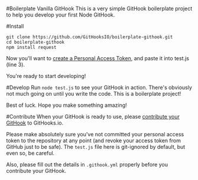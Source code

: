 #Boilerplate Vanilla GitHook
This is a very simple GitHook boilerplate project to help you develop your first Node GitHook.

#Install
```
git clone https://github.com/GitHooksIO/boilerplate-githook.git
cd boilerplate-githook
npm install request
```

Now you'll want to [create a Personal Access Token](https://help.github.com/articles/creating-an-access-token-for-command-line-use/), and paste it into test.js (line 3).

You're ready to start developing!

#Develop
Run `node test.js` to see your GitHook in action. There's obviously not much going on until you write the code. This is a boilerplate project!

Best of luck. Hope you make something amazing!

#Contribute
When your GitHook is ready to use, please [contribute your GitHook](http://githooks.io/contribute) to GitHooks.io.

Please make absolutely sure you've not committed your personal access token to the repository at any point (and revoke your access token from GitHub just to be safe). The `test.js` file here is git-ignored by default, but even so, be careful.

Also, please fill out the details in `.githook.yml` properly before you contribute your GitHook.
